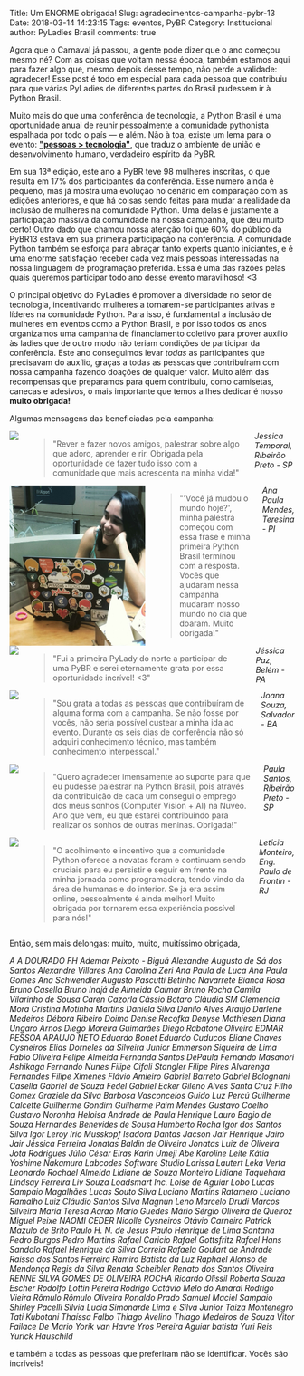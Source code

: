 Title: Um ENORME obrigada!
Slug: agradecimentos-campanha-pybr-13
Date: 2018-03-14 14:23:15
Tags: eventos, PyBR
Category: Institucional
author: PyLadies Brasil
comments: true

Agora que o Carnaval já passou, a gente pode dizer que o ano começou mesmo né? Com as coisas que voltam nessa época, também estamos aqui para fazer algo que, mesmo depois desse tempo, não perde a validade: agradecer! Esse post é todo em especial para cada pessoa que contribuiu para que várias PyLadies de diferentes partes do Brasil pudessem ir à Python Brasil.

Muito mais do que uma conferência de tecnologia, a Python Brasil é uma oportunidade anual de reunir pessoalmente a comunidade pythonista espalhada por todo o país — e além. Não à toa, existe um lema para o evento: [<b>"pessoas > tecnologia"</b>](https://medium.com/@sergiomarioq/pessoas-tecnologia-ca688e139e9e), que traduz o ambiente de união e desenvolvimento humano, verdadeiro espírito da PyBR.

Em sua 13ª edição, este ano a PyBR teve 98 mulheres inscritas, o que resulta em 17% dos participantes da conferência. Esse número ainda é pequeno, mas já mostra uma evolução no cenário em comparação com as edições anteriores, e que há coisas sendo feitas para mudar a realidade da inclusão de mulheres na comunidade Python. Uma delas é justamente a participação massiva da comunidade na nossa campanha, que deu muito certo!
Outro dado que chamou nossa atenção foi que 60% do público da PyBR13 estava em sua primeira participação na conferência. A comunidade Python também se esforça para abraçar tanto experts quanto iniciantes, e é uma enorme satisfação receber cada vez mais pessoas interessadas na nossa linguagem de programação preferida. Essa é uma das razões pelas quais queremos participar todo ano desse evento maravilhoso! <3

O principal objetivo do PyLadies é promover a diversidade no setor de tecnologia, incentivando mulheres a tornarem-se participantes ativas e líderes na comunidade Python. Para isso, é fundamental a inclusão de mulheres em eventos como a Python Brasil, e por isso todos os anos organizamos uma campanha de financiamento coletivo para prover auxílio às ladies que de outro modo não teriam condições de participar da conferência. Este ano conseguimos levar *todas* as participantes que precisavam do auxílio, graças a todas as pessoas que contribuíram com nossa campanha fazendo doações de qualquer valor. Muito além das recompensas que preparamos para quem contribuiu, como camisetas, canecas e adesivos, o mais importante que temos a lhes dedicar é nosso **muito obrigada!**

Algumas mensagens das beneficiadas pela campanha:
<!-- Aqui eu não sei exatamente como fazer com markdown o que eu tinha em mente, copiei a formatação das falas deste post antigo aqui: http://brasil.pyladies.com/2014/10/18/primeiro-encontro-no-brasil/ Mas o que eu queria mesmo era colocar um depoimento por linha, com as fotos de cada menina à esquerda e o texto do depoimento à direita. Pode me ajudar nisso? -->

<div class="row">
    <div class="small-12 medium-6 columns">
        <img src="content/images/gratidao-pybr13/JessicaTemporal.jpeg" style="float:left;max-width:240px;">
        <blockquote>"Rever e fazer novos amigos, palestrar sobre algo que adoro, aprender e rir. Obrigada pela oportunidade de fazer tudo isso com a comunidade que mais acrescenta na minha vida!"</blockquote>
        <i>Jessica Temporal, Ribeirão Preto - SP</i>
    </div>
    <div class="small-12 medium-6 columns">
        <img src="content/images/gratidao-pybr13/AnaPaulaMendes.jpeg" style="float:left;max-width:240px;">
        <blockquote>"'Você já mudou o mundo hoje?', minha palestra começou com essa frase e minha primeira Python Brasil terminou com a resposta. Vocês que ajudaram nessa campanha mudaram nosso mundo no dia que doaram. Muito obrigada!"</blockquote>
        <i>Ana Paula Mendes, Teresina - PI</i>
    </div>
</div>
<div class="row">
    <div class="small-12 medium-6 columns">
        <img src="content/images/gratidao-pybr13/JessicaPaz.jpeg" style="float:left;max-width:240px;">
        <blockquote>"Fui a primeira PyLady do norte a participar de uma PyBR e serei eternamente grata por essa oportunidade incrível! <3"</blockquote>
        <i>Jéssica Paz, Belém - PA</i>
    </div>
    <div class="small-12 medium-6 columns">
        <img src="content/images/gratidao-pybr13/JoanaSouza.jpeg" style="float:left;max-width:240px;">
    	<blockquote>"Sou grata a todas as pessoas que contribuíram de alguma forma com a campanha. Se não fosse por vocês, não seria possível custear a minha ida ao evento. Durante os seis dias de conferência não só adquiri conhecimento técnico, mas também conhecimento interpessoal."</blockquote>
        <i>Joana Souza, Salvador - BA</i>
    </div>
</div>
<div class="row">
    <div class="small-12 medium-6 columns">
        <img src="content/images/gratidao-pybr13/PaulaSantos.jpeg" style="float:left;max-width:240px;">
        <blockquote>"Quero agradecer imensamente ao suporte para que eu pudesse palestrar na Python Brasil, pois através da contribuição de cada um consegui o emprego dos meus sonhos (Computer Vision + AI) na Nuveo. Ano que vem, eu que estarei contribuindo para realizar os sonhos de outras meninas. Obrigada!"</blockquote>
        <i>Paula Santos, Ribeirão Preto - SP</i>
    </div>
    <div class="small-12 medium-6 columns">
        <img src="content/images/gratidao-pybr13/LeticiaMonteiro.jpeg" style="float:left;max-width:240px;">
        <blockquote>"O acolhimento e incentivo que a comunidade Python oferece a novatas foram e continuam sendo cruciais para eu persistir e seguir em frente na minha jornada como programadora, tendo vindo da área de humanas e do interior. Se já era assim online, pessoalmente é ainda melhor! Muito obrigada por tornarem essa experiência possível para nós!"</blockquote>
        <i>Letícia Monteiro, Eng. Paulo de Frontin - RJ</i>
    </div>
</div>

Então, sem mais delongas: muito, muito, muitíssimo obrigada,

*A A DOURADO FH
Ademar Peixoto - Biguá
Alexandre Augusto de Sá dos Santos
Alexandre Villares
Ana Carolina Zeri
Ana Paula de Luca
Ana Paula Gomes
Ana Schwendler
Augusto Pascutti
Betinho Navarrete
Bianca Rosa
Bruno Casella
Bruno Inajá de Almeida Caimar
Bruno Rocha
Camila Vilarinho de Sousa
Caren Cazorla
Cássio Botaro
Cláudia SM
Clemencia Mora
Cristina Motinha Martins
Daniela Silva
Danilo Alves Araujo
Darlene Medeiros
Débora Ribeiro Doimo
Denise Recofka
Denyse Mathiesen
Diana Ungaro Arnos
Diego Moreira Guimarães
Diego Rabatone Oliveira
EDMAR PESSOA ARAUJO NETO
Eduardo Bonet
Eduardo Cuducos
Eliane Chaves Cysneiros
Elias Dorneles da Silveira Junior
Emmerson Siqueira de Lima
Fabio Oliveira
Felipe Almeida
Fernanda Santos DePaula
Fernando Masanori Ashikaga
Fernando Nunes
Filipe Cifali Stangler
Filipe Pires Alvarenga Fernandes
Filipe Ximenes
Flávio Amieiro
Gabriel Barreto
Gabriel Bolognani Casella
Gabriel de Souza Fedel
Gabriel Ecker
Gileno Alves Santa Cruz Filho
Gomex
Graziele da Silva Barbosa Vasconcelos
Guido Luz Percú
Guilherme Calcette
Guilherme Gondim
Guilherme Paim Mendes
Gustavo Coelho
Gustavo Noronha
Heloisa Andrade de Paula
Henrique Lauro Bagio de Souza
Hernandes Benevides de Sousa
Humberto Rocha
Igor dos Santos Silva
Igor Leroy
Irio Musskopf
Isadora Dantas
Jacson
Jair Henrique
Jairo Jair
Jéssica Ferreira
Jonatas Baldin de Oliveira
Jonatas Luiz de Oliveira
Jota Rodrigues
Júlio César Eiras
Karin Umeji Abe
Karoline Leite
Kátia Yoshime Nakamura
Labcodes Software Studio
Larissa Lautert
Leka Verta
Leonardo Rochael Almeida
Lidiane de Souza Monteiro
Lidiane Taquehara
Lindsay Ferreira
Liv Souza
Loadsmart Inc.
Loise de Aguiar Lobo
Lucas Sampaio Magalhães
Lucas Souto Silva
Luciano Martins Ratamero
Luciano Ramalho
Luiz Cláudio Santos Silva
Magnun Leno
Marcelo Drudi
Marcos Silveira
Maria Teresa Aarao
Mario Guedes
Mário Sérgio Oliveira de Queiroz
Miguel Peixe
NAOMI CEDER
Nicolle Cysneiros
Otávio Carneiro
Patrick Mazulo de Brito
Paulo H. N. de Jesus
Paulo Henrique de Lima Santana
Pedro Burgos
Pedro Martins
Rafael Caricio
Rafael Gottsfritz
Rafael Hans Sandalo
Rafael Henrique da Silva Correia
Rafaela Goulart de Andrade
Raissa dos Santos Ferreira
Ramiro Batista da Luz
Raphael Alonso de Mendonça
Regis da Silva
Renata Scheibler
Renato dos Santos Oliveira
RENNE SILVA GOMES DE OLIVEIRA ROCHA
Ricardo Olissil
Roberta Souza Escher
Rodolfo Lottin Pereira
Rodrigo Octávio Melo do Amaral
Rodrigo Vieira
Rômulo
Rômulo Oliveira
Ronaldo Prado
Samuel Maciel Sampaio
Shirley Pacelli
Silvia Lucia
Simonarde Lima e Silva Junior
Taiza Montenegro
Tati Kubotani
Thaíssa Falbo
Thiago Avelino
Thiago Medeiros de Souza
Vitor Failace De Mario
Yorik van Havre
Yros Pereira Aguiar batista
Yuri Reis
Yurick Hauschild*

e também a todas as pessoas que preferiram não se identificar. Vocês são incríveis!